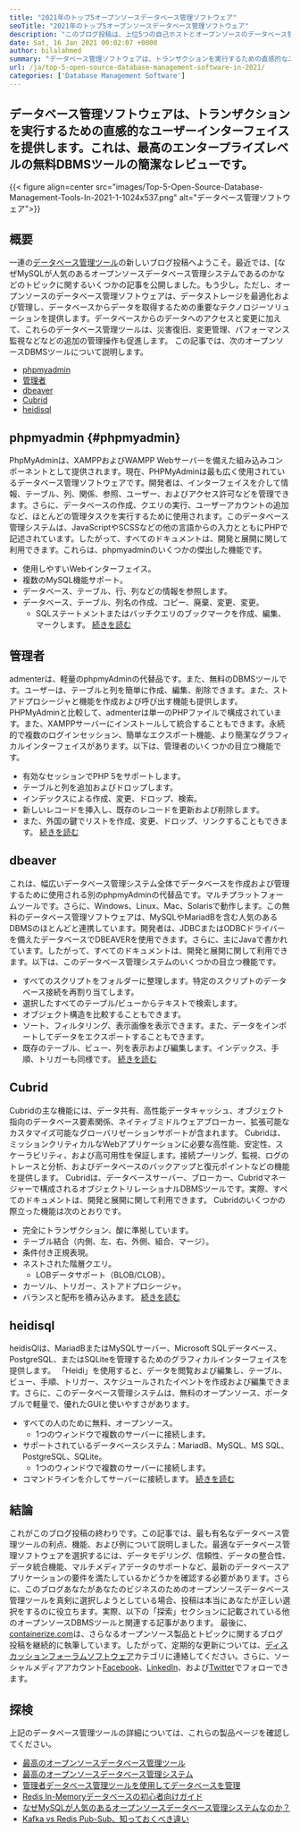 ```yaml
---
title: "2021年のトップ5オープンソースデータベース管理ソフトウェア" 
seoTitle: "2021年のトップ5オープンソースデータベース管理ソフトウェア" 
description: "このブログ投稿は、上位5つの自己ホストとオープンソースのデータベース管理ソフトウェアに関するものです。これらは、phpmyadmin、admenter、dbeaver、cubrid、およびheidisqlです。" 
date: Sat, 16 Jan 2021 00:02:07 +0000
author: bilalahmed
summary: "データベース管理ソフトウェアは、トランザクションを実行するための直感的なユーザーインターフェイスを提供します。これは、最高のエンタープライズレベルの無料DBMSツールの簡潔なレビューです。" 
url: /ja/top-5-open-source-database-management-software-in-2021/
categories: ['Database Management Software']
---
```


## データベース管理ソフトウェアは、トランザクションを実行するための直感的なユーザーインターフェイスを提供します。これは、最高のエンタープライズレベルの無料DBMSツールの簡潔なレビューです。

{{< figure align=center src="images/Top-5-Open-Source-Database-Management-Tools-In-2021-1-1024x537.png" alt="データベース管理ソフトウェア">}}


## 概要
一連の[データベース管理ツール][1]の新しいブログ投稿へようこそ。最近では、[なぜMySQLが人気のあるオープンソースデータベース管理システムであるのかなどのトピックに関するいくつかの記事を公開しました。もう少し。ただし、オープンソースのデータベース管理ソフトウェアは、データストレージを最適化および管理し、データベースからデータを取得するための重要なテクノロジーソリューションを提供します。データベースからのデータへのアクセスと変更に加えて、これらのデータベース管理ツールは、災害復旧、変更管理、パフォーマンス監視などなどの追加の管理操作も促進します。
この記事では、次のオープンソースDBMSツールについて説明します。
  * [phpmyadmin][4]
  * [管理者][5]
  * [dbeaver][6]
  * [Cubrid][7]
  * [heidisql][8]

## phpmyadmin {#phpmyadmin}

PhpMyAdminは、XAMPPおよびWAMPP Webサーバーを備えた組み込みコンポーネントとして提供されます。現在、PHPMyAdminは最も広く使用されているデータベース管理ソフトウェアです。開発者は、インターフェイスを介して情報、テーブル、列、関係、参照、ユーザー、およびアクセス許可などを管理できます。さらに、データベースの作成、クエリの実行、ユーザーアカウントの追加など、ほとんどの管理タスクを実行するために使用されます。このデータベース管理システムは、JavaScriptやSCSSなどの他の言語からの入力とともにPHPで記述されています。したがって、すべてのドキュメントは、開発と展開に関して利用できます。これらは、phpmyadminのいくつかの傑出した機能です。
* 使用しやすいWebインターフェイス。
* 複数のMySQL機能サポート。
* データベース、テーブル、行、列などの情報を参照します。
* データベース、テーブル、列名の作成、コピー、廃棄、変更、変更。
  * SQLステートメントまたはバッチクエリのブックマークを作成、編集、マークします。
[続きを読む][9]

## 管理者
admenterは、軽量のphpmyAdminの代替品です。また、無料のDBMSツールです。ユーザーは、テーブルと列を簡単に作成、編集、削除できます。また、ストアドプロシージャと機能を作成および呼び出す機能も提供します。 PHPMyAdminと比較して、admenterは単一のPHPファイルで構成されています。また、XAMPPサーバーにインストールして統合することもできます。永続的で複数のログインセッション、簡単なエクスポート機能、より簡潔なグラフィカルインターフェイスがあります。以下は、管理者のいくつかの目立つ機能です。
* 有効なセッションでPHP 5をサポートします。
* テーブルと列を追加およびドロップします。
* インデックスによる作成、変更、ドロップ、検索。
* 新しいレコードを挿入し、既存のレコードを更新および削除します。
* また、外国の鍵でリストを作成、変更、ドロップ、リンクすることもできます。
[続きを読む][10]

## dbeaver
これは、幅広いデータベース管理システム全体でデータベースを作成および管理するために使用される別のphpmyAdminの代替品です。マルチプラットフォームツールです。さらに、Windows、Linux、Mac、Solarisで動作します。この無料のデータベース管理ソフトウェアは、MySQLやMariadBを含む人気のあるDBMSのほとんどと連携しています。開発者は、JDBCまたはODBCドライバーを備えたデータベースでDBEAVERを使用できます。さらに、主にJavaで書かれています。したがって、すべてのドキュメントは、開発と展開に関して利用できます。以下は、このデータベース管理システムのいくつかの目立つ機能です。
* すべてのスクリプトをフォルダーに整理します。特定のスクリプトのデータベース接続を再割り当てします。
* 選択したすべてのテーブル/ビューからテキストで検索します。
* オブジェクト構造を比較することもできます。
* ソート、フィルタリング、表示画像を表示できます。また、データをインポートしてデータをエクスポートすることもできます。
* 既存のテーブル、ビュー、列を表示および編集します。インデックス、手順、トリガーも同様です。
[続きを読む][11]

## Cubrid
Cubridの主な機能には、データ共有、高性能データキャッシュ、オブジェクト指向のデータベース要素関係、ネイティブミドルウェアブローカー、拡張可能なカスタマイズ可能なグローバリゼーションサポートが含まれます。 Cubridは、ミッションクリティカルなWebアプリケーションに必要な高性能、安定性、スケーラビリティ、および高可用性を保証します。接続プーリング、監視、ログのトレースと分析、およびデータベースのバックアップと復元ポイントなどの機能を提供します。 Cubridは、データベースサーバー、ブローカー、Cubridマネージャーで構成されるオブジェクトリレーショナルDBMSツールです。実際、すべてのドキュメントは、開発と展開に関して利用できます。 Cubridのいくつかの際立った機能は次のとおりです。
* 完全にトランザクション、酸に準拠しています。
* テーブル結合（内側、左、右、外側、組合、マージ）。
* 条件付き正規表現。
* ネストされた階層クエリ。
  * LOBデータサポート（BLOB/CLOB）。
* カーソル、トリガー、ストアドプロシージャ。
* バランスと配布を積み込みます。
[続きを読む][12]

## heidisql
heidisQlは、MariadBまたはMySQLサーバー、Microsoft SQLデータベース、PostgreSQL、またはSQLiteを管理するためのグラフィカルインターフェイスを提供します。 「Heidi」を使用すると、データを閲覧および編集し、テーブル、ビュー、手順、トリガー、スケジュールされたイベントを作成および編集できます。さらに、このデータベース管理システムは、無料のオープンソース、ポータブルで軽量で、優れたGUIと使いやすさがあります。
* すべての人のために無料、オープンソース。
  * 1つのウィンドウで複数のサーバーに接続します。
* サポートされているデータベースシステム：MariadB、MySQL、MS SQL、PostgreSQL、SQLite。
  * 1つのウィンドウで複数のサーバーに接続します。
* コマンドラインを介してサーバーに接続します。
[続きを読む][13]

## 結論
これがこのブログ投稿の終わりです。この記事では、最も有名なデータベース管理ツールの利点、機能、および例について説明しました。最適なデータベース管理ソフトウェアを選択するには、データモデリング、信頼性、データの整合性、データ統合機能、マルチメディアデータのサポートなど、最新のデータベースアプリケーションの要件を満たしているかどうかを確認する必要があります。さらに、このブログあなたがあなたのビジネスのためのオープンソースデータベース管理ツールを真剣に選択しようとしている場合、投稿は本当にあなたが正しい選択をするのに役立ちます。実際、以下の「探索」セクションに記載されている他のオープンソースDBMSツールと関連する記事があります。
最後に、[containerize.com][14]は、さらなるオープンソース製品とトピックに関するブログ投稿を継続的に執筆しています。したがって、定期的な更新については、[ディスカッションフォーラムソフトウェア][15]カテゴリに連絡してください。さらに、ソーシャルメディアアカウント[Facebook][16]、[LinkedIn][17]、および[Twitter][18]でフォローできます。

## 探検
上記のデータベース管理ツールの詳細については、これらの製品ページを確認してください。
  * [最高のオープンソースデータベース管理ツール][1]
  * [最高のオープンソースデータベース管理システム][19]
  * [管理者データベース管理ツールを使用してデータベースを管理][20]
  * [Redis In-Memoryデータベースの初心者向けガイド][21]
  * [なぜMySQLが人気のあるオープンソースデータベース管理システムなのか？][2]
  * [Kafka vs Redis Pub-Sub、知っておくべき違い][3]



[1]: https://products.containerize.com/database-management/
[2]: https://blog.containerize.com/2021/02/18/why-mysql-is-a-popular-open-source-database-management-system/
[3]: https://blog.containerize.com/database-management-software/kafka-vs-redis-pub-sub-differences-which-you-should-know/
[4]: #phpmyadmin
[5]: #adminer
[6]: #dbeaver
[7]: #cubrid
[8]: #heidisql
[9]: https://products.containerize.com/database-management/phpmyadmin
[10]: https://products.containerize.com/database-management/adminer
[11]: https://products.containerize.com/database-management/dbeaver
[12]: https://products.containerize.com/database-management/cubrid
[13]: https://products.containerize.com/database-management/heidisql
[14]: https://www.containerize.com/
[15]: https://products.containerize.com/discussion-forum/
[16]: https://web.facebook.com/containerize
[17]: https://www.linkedin.com/company/containerize/
[18]: https://twitter.com/containerize_co
[19]: https://products.containerize.com/database-management-system
[20]: https://blog.containerize.com/2021/03/05/manage-databases-with-adminer-database-management-tool/
[21]: https://blog.containerize.com/database-management-software/a-beginners-guide-to-redis-in-memory-database/
